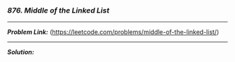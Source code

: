 ### ***876. Middle of the Linked List***

<hr>

***Problem Link:*** (https://leetcode.com/problems/middle-of-the-linked-list/)

<hr>

***Solution:***
